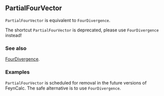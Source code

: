 ## PartialFourVector

`PartialFourVector` is equivalent to `FourDivergence`.

The shortcut `PartialFourVector` is deprecated, please use `FourDivergence` instead!

### See also

[FourDivergence](FourDivergence).

### Examples

`PartialFourVector` is scheduled for removal in the future versions of FeynCalc. The safe alternative is to use `FourDivergence`.